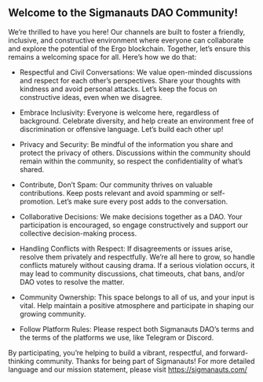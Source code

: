 ## Welcome to the Sigmanauts DAO Community!

We’re thrilled to have you here! Our channels are built to foster a friendly, inclusive, and constructive environment where everyone can collaborate and explore the potential of the Ergo blockchain. Together, let’s ensure this remains a welcoming space for all. Here’s how we do that:

- Respectful and Civil Conversations: We value open-minded discussions and respect for each other’s perspectives. Share your thoughts with kindness and avoid personal attacks. Let’s keep the focus on constructive ideas, even when we disagree.

- Embrace Inclusivity: Everyone is welcome here, regardless of background. Celebrate diversity, and help create an environment free of discrimination or offensive language. Let’s build each other up!

- Privacy and Security: Be mindful of the information you share and protect the privacy of others. Discussions within the community should remain within the community, so respect the confidentiality of what’s shared.

- Contribute, Don’t Spam: Our community thrives on valuable contributions. Keep posts relevant and avoid spamming or self-promotion. Let’s make sure every post adds to the conversation.

- Collaborative Decisions: We make decisions together as a DAO. Your participation is encouraged, so engage constructively and support our collective decision-making process.

- Handling Conflicts with Respect: If disagreements or issues arise, resolve them privately and respectfully. We’re all here to grow, so handle conflicts maturely without causing drama. If a serious violation occurs, it may lead to community discussions, chat timeouts, chat bans, and/or DAO votes to resolve the matter.

- Community Ownership: This space belongs to all of us, and your input is vital. Help maintain a positive atmosphere and participate in shaping our growing community.

- Follow Platform Rules: Please respect both Sigmanauts DAO’s terms and the terms of the platforms we use, like Telegram or Discord.

By participating, you’re helping to build a vibrant, respectful, and forward-thinking community. Thanks for being part of Sigmanauts! For more detailed language and our mission statement, please visit https://sigmanauts.com/
